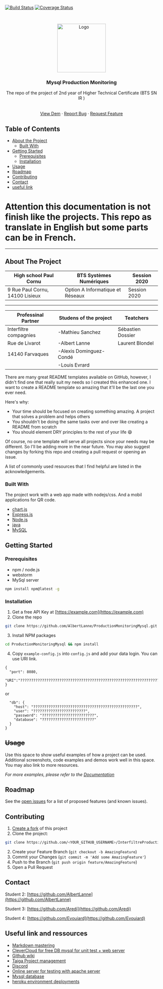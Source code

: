 [![Build Status](http://img.shields.io/travis/badges/badgerbadgerbadger.svg?style=flat-square)](https://travis-ci.org/badges/badgerbadgerbadger) [![Coverage Status](http://img.shields.io/coveralls/badges/badgerbadgerbadger.svg?style=flat-square)](https://coveralls.io/r/badges/badgerbadgerbadger)





<!-- PROJECT LOGO -->
<br />
<p align="center">
  <a href="http://www.interfiltre.fr/fr/">
    <img src="http://interfiltre.serveur-client.fr/img/cms/logo-interfiltre-OK.jpg" alt="Logo" width="160" height="auto">
  </a>

  <h3 align="center">Mysql Production Monitoring</h3>

  <p align="center">
    The repo of the project of 2nd year of Higher Technical Certificate (BTS SN IR )
    <br />
    <br />
    <br />
    <a href="https://github.com/othneildrew/Best-README-Template">View Dem</a>
    ·
    <a href="https://github.com/othneildrew/Best-README-Template/issues">Report Bug</a>
    ·
    <a href="https://github.com/othneildrew/Best-README-Template/issues">Request Feature</a>
  </p>
</p>



<!-- TABLE OF CONTENTS -->
## Table of Contents

* [About the Project](#about-the-project)
  * [Built With](#built-with)
* [Getting Started](#getting-started)
  * [Prerequisites](#prerequisites)
  * [Installation](#installation)
* [Usage](#usage)
* [Roadmap](#roadmap)
* [Contributing](#contributing)
* [Contact](#contact)
* [useful link](#useful-link)



#  Attention this documentation is not finish like the projects. This repo as translate in English but some parts can be in French. 

---

## About The Project

| High school Paul Cornu | BTS Systèmes Numériques  | Session 2020 | 
| -------- | -------- | -------- |
| 9 Rue Paul Cornu, 14100 Lisieux | Option A Informatique et Réseaux | Session 2020 | 

---

| Professinal Partner | Studens of the project | Teatchers | 
| -------- | -------- | -------- |
|   Interfiltre compagnies   |   -Mathieu Sanchez  |   Sébastien Dossier|
|   Rue de Livarot   |   -Albert Lanne   |  Laurent Blondel |
|   14140 Farvaques   |   -Alexis Dominguez-Condé   |     |
|                |   -Louis Evrard   |     |



There are many great README templates available on GitHub, however, I didn't find one that really suit my needs so I created this enhanced one. I want to create a README template so amazing that it'll be the last one you ever need.

Here's why:
* Your time should be focused on creating something amazing. A project that solves a problem and helps others
* You shouldn't be doing the same tasks over and over like creating a README from scratch
* You should element DRY principles to the rest of your life :smile:

Of course, no one template will serve all projects since your needs may be different. So I'll be adding more in the near future. You may also suggest changes by forking this repo and creating a pull request or opening an issue.

A list of commonly used resources that I find helpful are listed in the acknowledgements.

### Built With

The project work with a web app made with nodejs/css. And a mobil applications for QR code. 

* [chart.js](https://www.chartjs.org/)
* [Express.js](https://www.mysql.com/)
* [Node.js](https://www.mysql.com/)
* [java](https://www.mysql.com/)
* [MySQL](https://www.mysql.com/)




## Getting Started
### Prerequisites
* npm / node.js
* webstorm
* MySql server


```sh
npm install npm@latest -g
```

### Installation

1. Get a free API Key at [https://example.com](https://example.com)
2. Clone the repo
```sh
git clone https://github.com/AlbertLanne/ProductionMonitoringMysql.git
```
3. Install NPM packages
```sh
cd ProductionMonitoringMysql && npm install
```
4. Copy `example-config.js` into `config.js` and add your data login. You can use URI link.
```JS
{
  "port": 8080,
  "URI":"????????????????????????????????????????????????????????????????????????????????????????????????",
}
```
or

```JS
  "db": {
    "host": "????????????????????????????????????????????????",
    "user": "????????????????????????",
    "password": "????????????????????????",
    "database": "????????????????????????"
  }
}
```



<!-- USAGE EXAMPLES -->
## ~~Usage~~

Use this space to show useful examples of how a project can be used. Additional screenshots, code examples and demos work well in this space. You may also link to more resources.

_For more examples, please refer to the [Documentation](https://example.com)_



<!-- ROADMAP -->
## Roadmap

See the [open issues](https://github.com/AlbertLanne/InterfiltreProductionMonitoring/projects/1) for a list of proposed features (and known issues).



<!-- CONTRIBUTING -->
## Contributing

1. [Create a fork](https://help.github.com/en/articles/fork-a-repo) of this project
2. Clone the project:
```bash
git clone https://github.com/<YOUR_GITHUB_USERNAME>/InterfiltreProductionMonitoring
```
2. Create your Feature Branch (`git checkout -b AmazingFeature`)
3. Commit your Changes (`git commit -m 'Add some AmazingFeature'`)
4. Push to the Branch (`git push origin feature/AmazingFeature`)
5. Open a Pull Request






## Contact

<!-- Your Name - [@your_twitter](https://twitter.com/your_username) - email@example.com -->


Student 2: [https://github.com/AlbertLanne](https://github.com/AlbertLanne)

Student 3: [https://github.com/Aredi](https://github.com/Aredi)

Student 4: [https://github.com/Evouiard](https://github.com/Evouiard)



<!-- ACKNOWLEDGEMENTS -->
## Useful link and ressources 
* [Markdown mastering](https://guides.github.com/features/mastering-markdown/)
* [CleverCloud for free DB mysql for unit test + web server](www.clever-cloud.com)
* [Github wiki]()
* [Taiga Project management]()
* [Discord]()
* [Online server for testing with apache server]()
* [Mysql database]()
* [heroku environment deployments]()

<!-- MARKDOWN LINKS & IMAGES -->
<!-- https://www.markdownguide.org/basic-syntax/#reference-style-links -->
[contributors-shield]: https://img.shields.io/github/contributors/othneildrew/Best-README-Template.svg?style=flat-square
[contributors-url]: https://github.com/othneildrew/Best-README-Template/graphs/contributors

